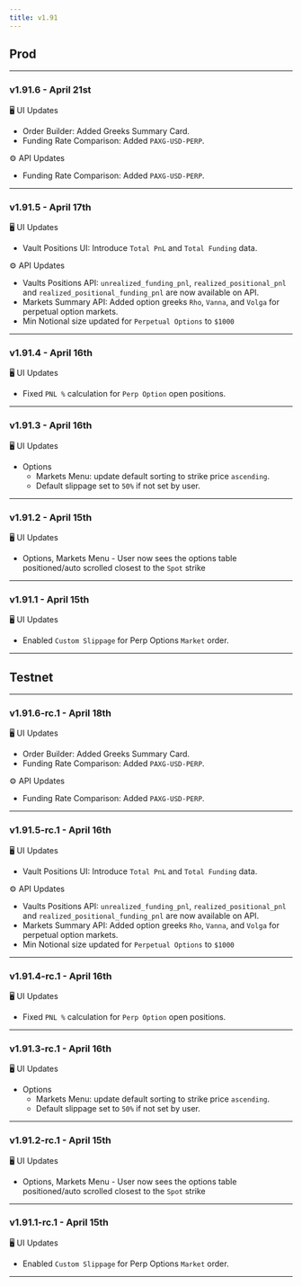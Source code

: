 ```yaml
---
title: v1.91
---
```

## Prod
---
### v1.91.6 - April 21st
🖥️  UI Updates
* Order Builder: Added Greeks Summary Card.
* Funding Rate Comparison: Added `PAXG-USD-PERP`.
  
⚙️ API Updates
* Funding Rate Comparison: Added `PAXG-USD-PERP`.
---
### v1.91.5 - April 17th
🖥️  UI Updates
* Vault Positions UI: Introduce `Total PnL` and `Total Funding` data.

⚙️ API Updates
* Vaults Positions API:  `unrealized_funding_pnl`, `realized_positional_pnl` and `realized_positional_funding_pnl` are now available on API.
* Markets Summary API: Added option greeks `Rho`, `Vanna`, and `Volga` for perpetual option markets.
* Min Notional size updated for `Perpetual Options` to `$1000`
---
### v1.91.4 - April 16th
🖥️  UI Updates
* Fixed `PNL %` calculation for `Perp Option` open positions.
---
### v1.91.3 - April 16th
🖥️  UI Updates
* Options
  * Markets Menu: update default sorting to strike price `ascending`.
  * Default slippage set to `50%` if not set by user.
---
### v1.91.2 - April 15th
🖥️  UI Updates
* Options, Markets Menu - User now sees the options table positioned/auto scrolled closest to the `Spot` strike
---
### v1.91.1 - April 15th
🖥️  UI Updates
* Enabled `Custom Slippage` for Perp Options `Market` order.
---


## Testnet
---
### v1.91.6-rc.1 - April 18th
🖥️  UI Updates
* Order Builder: Added Greeks Summary Card.
* Funding Rate Comparison: Added `PAXG-USD-PERP`.
  
⚙️ API Updates
* Funding Rate Comparison: Added `PAXG-USD-PERP`.
---
### v1.91.5-rc.1 - April 16th
🖥️  UI Updates
* Vault Positions UI: Introduce `Total PnL` and `Total Funding` data.

⚙️ API Updates
* Vaults Positions API:  `unrealized_funding_pnl`, `realized_positional_pnl` and `realized_positional_funding_pnl` are now available on API.
* Markets Summary API: Added option greeks `Rho`, `Vanna`, and `Volga` for perpetual option markets.
* Min Notional size updated for `Perpetual Options` to `$1000`
---
### v1.91.4-rc.1 - April 16th
🖥️  UI Updates
* Fixed `PNL %` calculation for `Perp Option` open positions.
---
### v1.91.3-rc.1 - April 16th
🖥️  UI Updates
* Options
  * Markets Menu: update default sorting to strike price `ascending`.
  * Default slippage set to `50%` if not set by user.
---
### v1.91.2-rc.1 - April 15th
🖥️  UI Updates
* Options, Markets Menu - User now sees the options table positioned/auto scrolled closest to the `Spot` strike
---
### v1.91.1-rc.1 - April 15th
🖥️  UI Updates
* Enabled `Custom Slippage` for Perp Options `Market` order.
---
